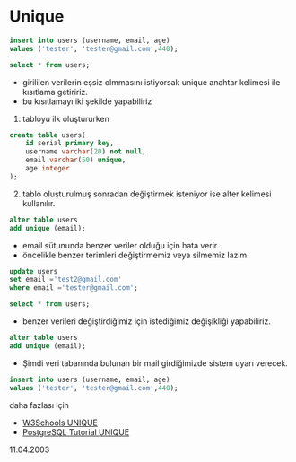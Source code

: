 # Unique
``` sql
insert into users (username, email, age)
values ('tester', 'tester@gmail.com',440);

select * from users;
```
- girililen verilerin eşsiz olmmasını istiyorsak unique anahtar kelimesi ile kısıtlama getiririz.
- bu kısıtlamayı iki şekilde yapabiliriz 
1. tabloyu ilk oluştururken
``` sql
create table users(
    id serial primary key,
	username varchar(20) not null,
	email varchar(50) unique,
	age integer
);
```
 2. tablo oluşturulmuş sonradan değiştirmek isteniyor ise alter kelimesi kullanılır.
``` sql
alter table users
add unique (email);
```
- email sütununda benzer veriler olduğu için hata verir.
- öncelikle benzer terimleri değiştirmemiz veya silmemiz lazım.
``` sql
update users
set email ='test2@gmail.com'
where email ='tester@gmail.com';

select * from users;
```
- benzer verileri değiştirdiğimiz için istediğimiz değişikliği yapabiliriz.
``` sql
alter table users
add unique (email);
```
- Şimdi veri tabanında bulunan bir mail girdiğimizde sistem uyarı verecek.
``` sql
insert into users (username, email, age)
values ('tester', 'tester@gmail.com',440);
```

daha fazlası için 
- [W3Schools UNIQUE](https://www.w3schools.com/sql/sql_unique.asp)
- [PostgreSQL Tutorial UNIQUE](https://www.postgresqltutorial.com/postgresql-tutorial/postgresql-unique-constraint/)

11.04.2003




